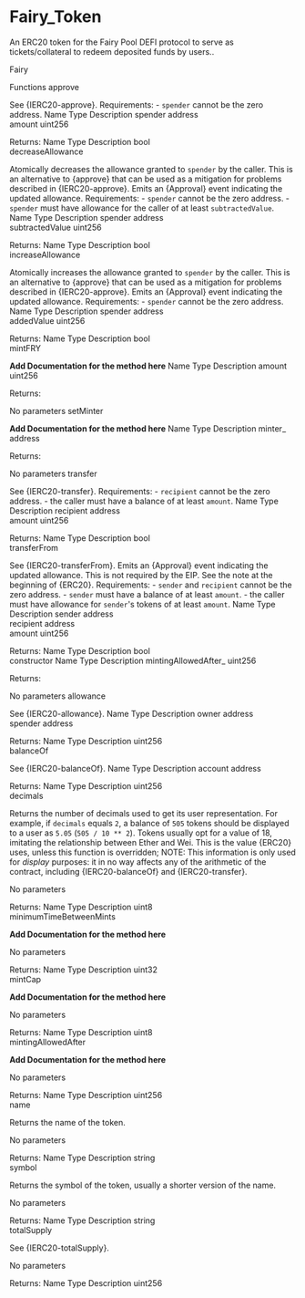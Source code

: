 # Fairy_Token
An ERC20 token for the Fairy Pool DEFI protocol to serve as tickets/collateral to redeem deposited funds by users..

Fairy

Functions
approve

See {IERC20-approve}. Requirements: - `spender` cannot be the zero address.
Name 	Type 	Description
spender 	address 	
amount 	uint256 	

Returns:
Name 	Type 	Description
	bool 	
decreaseAllowance

Atomically decreases the allowance granted to `spender` by the caller. This is an alternative to {approve} that can be used as a mitigation for problems described in {IERC20-approve}. Emits an {Approval} event indicating the updated allowance. Requirements: - `spender` cannot be the zero address. - `spender` must have allowance for the caller of at least `subtractedValue`.
Name 	Type 	Description
spender 	address 	
subtractedValue 	uint256 	

Returns:
Name 	Type 	Description
	bool 	
increaseAllowance

Atomically increases the allowance granted to `spender` by the caller. This is an alternative to {approve} that can be used as a mitigation for problems described in {IERC20-approve}. Emits an {Approval} event indicating the updated allowance. Requirements: - `spender` cannot be the zero address.
Name 	Type 	Description
spender 	address 	
addedValue 	uint256 	

Returns:
Name 	Type 	Description
	bool 	
mintFRY

**Add Documentation for the method here**
Name 	Type 	Description
amount 	uint256 	

Returns:

No parameters
setMinter

**Add Documentation for the method here**
Name 	Type 	Description
minter_ 	address 	

Returns:

No parameters
transfer

See {IERC20-transfer}. Requirements: - `recipient` cannot be the zero address. - the caller must have a balance of at least `amount`.
Name 	Type 	Description
recipient 	address 	
amount 	uint256 	

Returns:
Name 	Type 	Description
	bool 	
transferFrom

See {IERC20-transferFrom}. Emits an {Approval} event indicating the updated allowance. This is not required by the EIP. See the note at the beginning of {ERC20}. Requirements: - `sender` and `recipient` cannot be the zero address. - `sender` must have a balance of at least `amount`. - the caller must have allowance for ``sender``'s tokens of at least `amount`.
Name 	Type 	Description
sender 	address 	
recipient 	address 	
amount 	uint256 	

Returns:
Name 	Type 	Description
	bool 	
constructor
Name 	Type 	Description
mintingAllowedAfter_ 	uint256 	

Returns:

No parameters
allowance

See {IERC20-allowance}.
Name 	Type 	Description
owner 	address 	
spender 	address 	

Returns:
Name 	Type 	Description
	uint256 	
balanceOf

See {IERC20-balanceOf}.
Name 	Type 	Description
account 	address 	

Returns:
Name 	Type 	Description
	uint256 	
decimals

Returns the number of decimals used to get its user representation. For example, if `decimals` equals `2`, a balance of `505` tokens should be displayed to a user as `5.05` (`505 / 10 ** 2`). Tokens usually opt for a value of 18, imitating the relationship between Ether and Wei. This is the value {ERC20} uses, unless this function is overridden; NOTE: This information is only used for _display_ purposes: it in no way affects any of the arithmetic of the contract, including {IERC20-balanceOf} and {IERC20-transfer}.

No parameters

Returns:
Name 	Type 	Description
	uint8 	
minimumTimeBetweenMints

**Add Documentation for the method here**

No parameters

Returns:
Name 	Type 	Description
	uint32 	
mintCap

**Add Documentation for the method here**

No parameters

Returns:
Name 	Type 	Description
	uint8 	
mintingAllowedAfter

**Add Documentation for the method here**

No parameters

Returns:
Name 	Type 	Description
	uint256 	
name

Returns the name of the token.

No parameters

Returns:
Name 	Type 	Description
	string 	
symbol

Returns the symbol of the token, usually a shorter version of the name.

No parameters

Returns:
Name 	Type 	Description
	string 	
totalSupply

See {IERC20-totalSupply}.

No parameters

Returns:
Name 	Type 	Description
	uint256 	